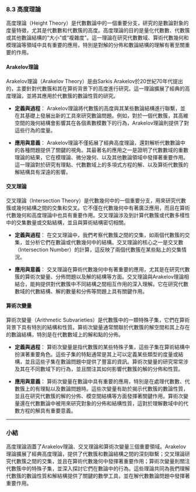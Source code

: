 ### 8.3 高度理論

高度理論（Height Theory）是代數數論中的一個重要分支，研究的是數論對象的度量特徵，尤其是代數數和代數簇的高度。高度理論的目的是量化代數數、代數簇或其他數論結構的“大小”或“複雜度”。這一理論在研究代數數域、算術代數幾何和模理論等領域中具有重要的應用，特別是對解的分佈和數論結構的理解有著至關重要的作用。

#### Arakelov理論

Arakelov理論（Arakelov Theory）是由Sarkis Arakelov於20世紀70年代提出的，主要針對代數簇和其在算術背景下的高度進行研究。這一理論擴展了經典的高度理論，並將其應用於代數簇的數論性質的研究。

- **定義與過程**：
  Arakelov理論將代數簇的高度與其某些數論結構進行聯繫，並在其基礎上發展出新的工具來研究數論問題。例如，對於一個代數簇，其高維空間的幾何結構會影響其在各個素數模數下的行為，Arakelov理論則提供了對這些行為的度量。

- **應用與意義**：
  Arakelov理論不僅拓展了經典高度理論，還對解析代數數論中的各種問題提供了關鍵的視角。其最著名的應用之一是證明了代數數域的重數理論的結果，它在模理論、微分幾何、以及其他數論領域中發揮著重要作用。這一理論對於研究有理點、代數數域上的多項式方程的解、以及算術代數簇的解結構具有深遠的影響。

#### 交叉理論

交叉理論（Intersection Theory）是代數幾何中的一個重要分支，用來研究代數簇或幾何結構之間的交集和交叉。它不僅在代數幾何中有著廣泛應用，而且在算術代數幾何和高度理論中也具有重要作用。交叉理論涉及到計算代數簇或代數多樣性中的交集數量或交點結構，並且與算術結構密切相關。

- **定義與過程**：
  在交叉理論中，我們考察代數簇之間的交集，如兩個代數簇的交集，並分析它們在數論或代數幾何中的結構。交叉理論的核心之一是交叉數（Intersection Number）的計算，這反映了兩個代數簇在某些點上的交集情況。

- **應用與意義**：
  交叉理論在算術代數幾何中有著重要的應用，尤其是在研究代數簇的算術次變量、分佈問題以及解的結構等方面。交叉理論與Arakelov理論相結合，能夠提供對代數簇中不同結構之間相互作用的深入理解。它在研究代數數域的代數結構、解的數量和分佈等問題上具有關鍵作用。

#### 算術次變量

算術次變量（Arithmetic Subvarieties）是代數簇中的一類特殊子集，它們在算術背景下具有特別的結構和性質。算術次變量通常關聯於代數簇的解空間和其上存在的數論結構，特別是在代數數域上的解和點的分佈。

- **定義與過程**：
  算術次變量是指代數簇的某些特殊子集，這些子集在算術結構中扮演著重要角色。這些子集的特點通常是其上可以定義某些類型的度量或結構，並且這些子集在數論問題中提供了豐富的資訊。算術次變量的研究常常涉及其在不同數域下的行為，並且關注其如何影響代數簇的解的分佈和性質。

- **應用與意義**：
  算術次變量在數論中具有重要的應用，特別是在處理代數數、代數簇上的有理點以及數論問題時。這些次變量有助於揭示代數簇的數論性質，並且在研究代數簇的解的分佈、模空間結構等方面發揮著關鍵作用。算術次變量還在代數數論中被用來研究對象的分佈和結構性質，這對於理解數域中的代數方程的解具有重要意義。

---

### 小結

高度理論涵蓋了Arakelov理論、交叉理論和算術次變量三個重要領域。Arakelov理論擴展了經典高度理論，提供了代數簇和數論結構之間的深刻聯繫；交叉理論研究代數簇之間的交集，並且在算術代數幾何中發揮著重要作用；算術次變量則關注代數簇中的特殊子集，並深入探討它們在數論中的行為。這些理論共同為我們理解代數簇的數論性質和解結構提供了關鍵的數學工具，並在解代數數論問題中發揮著重要作用。